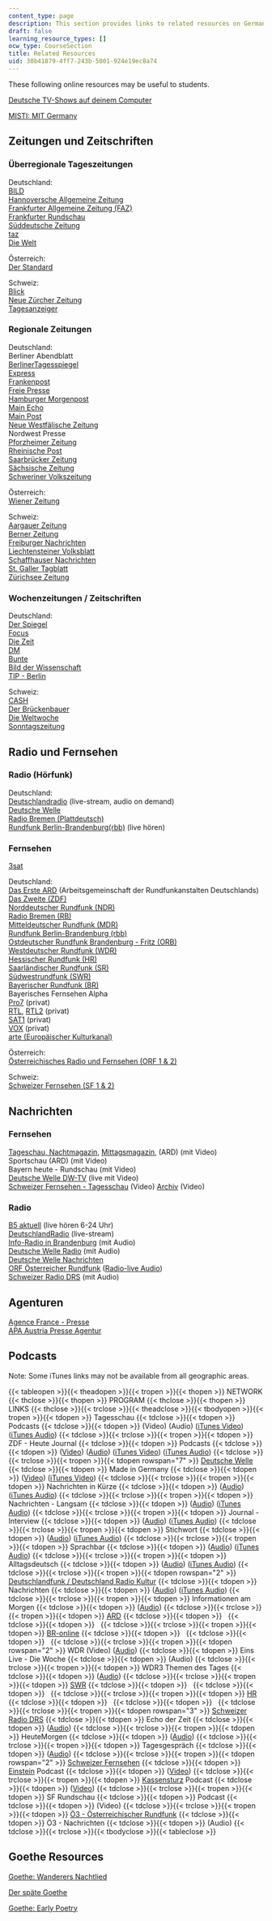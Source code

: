 ```yaml
---
content_type: page
description: This section provides links to related resources on German.
draft: false
learning_resource_types: []
ocw_type: CourseSection
title: Related Resources
uid: 30b41879-4ff7-243b-5001-924e19ec8a74
---
```

These following online resources may be useful to students.

[Deutsche TV-Shows auf deinem Computer](http://rtl-now.rtl.de/)

[MISTI: MIT Germany](https://misti.mit.edu/mit-germany)

## Zeitungen und Zeitschriften

### Überregionale Tageszeitungen

Deutschland:    
[BILD](http://www.bild.de/)    
[Hannoversche Allgemeine Zeitung](http://www.haz.de/)    
[Frankfurter Allgemeine Zeitung (FAZ)](http://www.faz.net/s/homepage.html)    
[Frankfurter Rundschau](http://www.fr-online.de/)    
[Süddeutsche Zeitung](http://www.sueddeutsche.de/)    
[taz](http://www.taz.de/)    
[Die Welt](http://www.welt.de/)

Österreich:    
[Der Standard](http://derstandard.at/)

Schweiz:    
[Blick](http://www.blick.ch/)    
[Neue Zürcher Zeitung](http://www.nzz.ch/)    
[Tagesanzeiger](http://www.tages-anzeiger.ch/)

### Regionale Zeitungen

Deutschland:    
Berliner Abendblatt    
[BerlinerTagesspiegel](http://www.tagesspiegel.de/)    
[Express](http://www.express.de/)    
[Frankenpost](http://www.frankenpost.de/)    
[Freie Presse](http://www.freiepresse.de/TEXTE/NACHRICHTEN/)    
[Hamburger Morgenpost](http://www.mopo.de/)    
[Main Echo](http://www.main-echo.de/)    
[Main Post](http://www.mainpost.de/)    
[Neue Westfälische Zeitung](http://www.wnonline.de/)    
Nordwest Presse    
[Pforzheimer Zeitung](http://www.pz-news.de/)    
[Rheinische Post](http://www.rp-online.de/)    
[Saarbrücker Zeitung](http://www.sz-sb.de/)    
[Sächsische Zeitung](http://www.sz-online.de/)    
[Schweriner Volkszeitung](http://www.svz.de/)

Österreich:    
[Wiener Zeitung](http://www.wienerzeitung.at/)

Schweiz:    
[Aargauer Zeitung](http://www.a-z.ch/medien/az)    
[Berner Zeitung](http://www.bernerzeitung.ch/)    
[Freiburger Nachrichten](http://www.freiburger-nachrichten.ch/)    
[Liechtensteiner Volksblatt](http://www.volksblatt.li/)    
[Schaffhauser Nachrichten](http://www.shn.ch/)    
[St. Galler Tagblatt](http://www.tagblatt.ch/)    
[Zürichsee Zeitung](http://www.zsz.ch/)

### Wochenzeitungen / Zeitschriften

Deutschland:    
[Der Spiegel](http://www.spiegel.de/)    
[Focus](http://focus.de/)    
[Die Zeit](http://www.zeit.de/index)    
[DM](http://www.dm-online.de/)    
[Bunte](http://www.bunte.de/)    
[Bild der Wissenschaft](https://www.wissenschaft.de/)    
[TIP - Berlin](http://www.tip-berlin.de/)

Schweiz:    
[CASH](http://www.cash.ch/)    
[Der Brückenbauer](http://www.migrosmagazin.ch/leben/familie/artikel/die-brueckenbauer)    
[Die Weltwoche](http://www.weltwoche.ch/)    
[Sonntagszeitung](http://www.sonntagszeitung.ch/)

## Radio und Fernsehen

### Radio (Hörfunk)

Deutschland:    
[Deutschlandradio](http://www.dradio.de/) (live-stream, audio on demand)    
[Deutsche Welle](http://www.dw-world.de/)    
[Radio Bremen (Plattdeutsch)](http://www.radiobremen.de/bremeneins/serien/plattdeutsche_nachrichten/startseite102.html)    
[Rundfunk Berlin-Brandenburg(rbb)](http://www.rbb-online.de/) (live hören)

### Fernsehen

[3sat](http://www.3sat.de/)

Deutschland:    
[Das Erste ARD](http://www.ard.de/) (Arbeitsgemeinschaft der Rundfunkanstalten Deutschlands)    
[Das Zweite (ZDF)](http://www.zdf.de/)    
[Norddeutscher Rundfunk (NDR)](http://www1.ndr.de/index.html?redir=1)    
[Radio Bremen (RB)](http://www.radiobremen.de/)    
[Mitteldeutscher Rundfunk (MDR)](http://www.mdr.de/)    
[Rundfunk Berlin-Brandenburg (rbb)](http://www.rbb-online.de/)    
[Ostdeutscher Rundfunk Brandenburg - Fritz (ORB)](http://www.fritz.de/)    
[Westdeutscher Rundfunk (WDR)](http://www.wdr.de/themen/homepages/homepage.jhtml)    
[Hessischer Rundfunk (HR)](http://www.ard.de/home/intern/fakten/abc-der-ard/Saarlaendischer_Rundfunk__SR_/537542/index.html)    
[Saarländischer Rundfunk (SR)](http://www.sr-online.de/home/1655/)    
[Südwestrundfunk (SWR)](http://www.swr-online.de/)    
[Bayerischer Rundfunk (BR)](http://www.br-online.de/)    
Bayerisches Fernsehen Alpha    
[Pro7](https://www.prosieben.de/) (privat)    
[RTL](http://www.rtl.de/), [RTL2](http://www.rtl2.de/) (privat)    
[SAT1](http://www.sat1.de/) (privat)    
[VOX](http://www.vox.de/) (privat)    
[arte (Europäischer Kulturkanal)](http://www.arte-tv.com/de/70.html)

Österreich:    
[Österreichisches Radio und Fernsehen (ORF 1 & 2)](http://www.orf.at/)

Schweiz:    
[Schweizer Fernsehen (SF 1 & 2)](http://www.sf.tv/)

## Nachrichten

### Fernsehen

[Tageschau, Nachtmagazin](http://www.tagesschau.de/), [Mittagsmagazin](http://www.br-online.de/mittagsmagazin/), (ARD) (mit Video)    
Sportschau (ARD) (mit Video)    
Bayern heute - Rundschau (mit Video)    
[Deutsche Welle DW-TV](https://www.dw.com/en/tv/s-1452) (live mit Video)    
[Schweizer Fernsehen - Tagesschau](http://tagesschau.sf.tv/) (Video) [Archiv](http://www.sf.tv/archiv/index.php) (Video)

### Radio

[B5 aktuell](http://www.br-online.de/b5aktuell/) (live hören 6-24 Uhr)    
[DeutschlandRadio](http://www.dradio.de/) (live-stream)    
[Info-Radio in Brandenburg](http://inforadio.de/) (mit Audio)    
[Deutsche Welle Radio](http://www.dw-world.de/german/0,3367,705-184676,00.html) (mit Audio)    
[Deutsche Welle Nachrichten](http://www.dw-world.de/german)    
[ORF Österreicher Rundfunk](http://www.orf.at/) ([Radio-live Audio](http://radio.orf.at/))    
[Schweizer Radio DRS](http://tagesschau.sf.tv/) (mit Audio)

## Agenturen

[Agence France - Presse](https://www.afp.com/en/search/results/Agence%20France%20-%20Presse)    
[APA Austria Presse Agentur](http://www.apa.co.at/)

## Podcasts

Note: Some iTunes links may not be available from all geographic areas.

{{< tableopen >}}{{< theadopen >}}{{< tropen >}}{{< thopen >}}
NETWORK
{{< thclose >}}{{< thopen >}}
PROGRAM
{{< thclose >}}{{< thopen >}}
LINKS
{{< thclose >}}{{< trclose >}}{{< theadclose >}}{{< tbodyopen >}}{{< tropen >}}{{< tdopen >}}
Tagesschau
{{< tdclose >}}{{< tdopen >}}
Podcasts
{{< tdclose >}}{{< tdopen >}}
(Video) (Audio) ([iTunes Video](http://phobos.apple.com/WebObjects/MZStore.woa/wa/viewPodcast?id=92538468)) ([iTunes Audio](http://phobos.apple.com/WebObjects/MZStore.woa/wa/viewPodcast?id=78518945))
{{< tdclose >}}{{< trclose >}}{{< tropen >}}{{< tdopen >}}
ZDF - Heute Journal
{{< tdclose >}}{{< tdopen >}}
Podcasts
{{< tdclose >}}{{< tdopen >}}
([Video](http://podcast.heute.de/journal-video.xml)) ([Audio](http://podcast.heute.de/journal-audio.xml)) ([iTunes Video](http://www.heute.de/ZDFheute/inhalt/21/0,3672,5248821,00.html)) ([iTunes Audio](http://www.heute.de/ZDFheute/inhalt/21/0,3672,5248821,00.html))
{{< tdclose >}}{{< trclose >}}{{< tropen >}}{{< tdopen rowspan="7" >}}
[Deutsche Welle](http://www.dw-world.de/dw/0,2142,9540,00.html)
{{< tdclose >}}{{< tdopen >}}
Made in Germany
{{< tdclose >}}{{< tdopen >}}
([Video](http://blogs.dw-world.de/madeingermany/rss2.xml)) ([iTunes Video](http://phobos.apple.com/WebObjects/MZStore.woa/wa/viewPodcast?id=208317025))
{{< tdclose >}}{{< trclose >}}{{< tropen >}}{{< tdopen >}}
Nachrichten in Kürze
{{< tdclose >}}{{< tdopen >}}
([Audio](http://rss.dw-world.de/xml/podcast_nachrichten)) ([iTunes Audio](http://phobos.apple.com/WebObjects/MZStore.woa/wa/viewPodcast?id=181306049))
{{< tdclose >}}{{< trclose >}}{{< tropen >}}{{< tdopen >}}
Nachrichten - Langsam
{{< tdclose >}}{{< tdopen >}}
([Audio](http://rss.dw-world.de/xml/podcast_langsam_gesprochene_nachrichten)) ([iTunes Audio](http://phobos.apple.com/WebObjects/MZStore.woa/wa/viewPodcast?id=80106652))
{{< tdclose >}}{{< trclose >}}{{< tropen >}}{{< tdopen >}}
Journal - Interview
{{< tdclose >}}{{< tdopen >}}
([Audio](http://blogs.dw-world.de/journal/rss2.xml)) ([iTunes Audio](http://phobos.apple.com/WebObjects/MZStore.woa/wa/viewPodcast?id=109050849&s=143443))
{{< tdclose >}}{{< trclose >}}{{< tropen >}}{{< tdopen >}}
Stichwort
{{< tdclose >}}{{< tdopen >}}
([Audio](http://rss.dw-world.de/xml/podcast_stichwort)) ([iTunes Audio](http://phobos.apple.com/WebObjects/MZStore.woa/wa/viewPodcast?id=108997412))
{{< tdclose >}}{{< trclose >}}{{< tropen >}}{{< tdopen >}}
Sprachbar
{{< tdclose >}}{{< tdopen >}}
([Audio](http://rss.dw-world.de/xml/podcast_sprachbar)) ([iTunes Audio](http://phobos.apple.com/WebObjects/MZStore.woa/wa/viewPodcast?id=80105914))
{{< tdclose >}}{{< trclose >}}{{< tropen >}}{{< tdopen >}}
Alltagsdeutsch
{{< tdclose >}}{{< tdopen >}}
([Audio](http://rss.dw-world.de/xml/podcast_alltagsdeutsch)) ([iTunes Audio](http://phobos.apple.com/WebObjects/MZStore.woa/wa/viewPodcast?id=109002920))
{{< tdclose >}}{{< trclose >}}{{< tropen >}}{{< tdopen rowspan="2" >}}
[Deutschlandfunk / Deutschland Radio Kultur](https://www.deutschlandradio.de/)
{{< tdclose >}}{{< tdopen >}}
Nachrichten
{{< tdclose >}}{{< tdopen >}}
([Audio](http://www.dradio.de/rss/podcast/nachrichten/)) ([iTunes Audio](http://www.dradio.de/rss/podcast/nachrichten/?mode=text))
{{< tdclose >}}{{< trclose >}}{{< tropen >}}{{< tdopen >}}
Informationen am Morgen
{{< tdclose >}}{{< tdopen >}}
([Audio](http://www.dradio.de/rss/podcast/sendungen/informationenammorgen/))
{{< tdclose >}}{{< trclose >}}{{< tropen >}}{{< tdopen >}}
[ARD](https://web.archive.org/web/20130412164215/http://www.ardmediathek.de/)
{{< tdclose >}}{{< tdopen >}}
 
{{< tdclose >}}{{< tdopen >}}
 
{{< tdclose >}}{{< trclose >}}{{< tropen >}}{{< tdopen >}}
[BR-online](http://www.br-online.de/podcast/)
{{< tdclose >}}{{< tdopen >}}
 
{{< tdclose >}}{{< tdopen >}}
 
{{< tdclose >}}{{< trclose >}}{{< tropen >}}{{< tdopen rowspan="2" >}}
WDR (Video) ([Audio](http://www.wdr.de/radio/home/podcasts/index.phtml))
{{< tdclose >}}{{< tdopen >}}
Eins Live - Die Woche
{{< tdclose >}}{{< tdopen >}}
(Audio)
{{< tdclose >}}{{< trclose >}}{{< tropen >}}{{< tdopen >}}
WDR3 Themen des Tages
{{< tdclose >}}{{< tdopen >}}
([Audio](http://podcast.wdr.de/radio/themendestages.xml))
{{< tdclose >}}{{< trclose >}}{{< tropen >}}{{< tdopen >}}
[SWR](http://www.swr.de)
{{< tdclose >}}{{< tdopen >}}
 
{{< tdclose >}}{{< tdopen >}}
 
{{< tdclose >}}{{< trclose >}}{{< tropen >}}{{< tdopen >}}
[HR](http://www.hr-online.de/website/radio/home/index.jsp?rubrik=15736)
{{< tdclose >}}{{< tdopen >}}
 
{{< tdclose >}}{{< tdopen >}}
 
{{< tdclose >}}{{< trclose >}}{{< tropen >}}{{< tdopen rowspan="3" >}}
[Schweizer Radio DRS](http://www.drs.ch/www/de/drs/podcasts.html)
{{< tdclose >}}{{< tdopen >}}
Echo der Zeit
{{< tdclose >}}{{< tdopen >}}
([Audio](http://pod.drs.ch/echo_der_zeit_mpx.xml))
{{< tdclose >}}{{< trclose >}}{{< tropen >}}{{< tdopen >}}
HeuteMorgen
{{< tdclose >}}{{< tdopen >}}
([Audio](http://pod.drs.ch/heutemorgen_mpx.xml))
{{< tdclose >}}{{< trclose >}}{{< tropen >}}{{< tdopen >}}
Tagesgespräch
{{< tdclose >}}{{< tdopen >}}
([Audio](http://pod.drs.ch/tagesgesprach_mpx.xml))
{{< tdclose >}}{{< trclose >}}{{< tropen >}}{{< tdopen rowspan="2" >}}
[Schweizer Fernsehen](http://www.sf.tv/podcasts/index.php)
{{< tdclose >}}{{< tdopen >}}
[Einstein](http://www.sf.tv/sf1/einstein/index.php) Podcast
{{< tdclose >}}{{< tdopen >}}
([Video](http://feeds.sf.tv/podcast/einstein))
{{< tdclose >}}{{< trclose >}}{{< tropen >}}{{< tdopen >}}
[Kassensturz](http://www.sf.tv/sendungen/kassensturz/index.php) Podcast
{{< tdclose >}}{{< tdopen >}}
([Video](http://feeds.sf.tv/podcast/kassensturz))
{{< tdclose >}}{{< trclose >}}{{< tropen >}}{{< tdopen >}}
SF Rundschau
{{< tdclose >}}{{< tdopen >}}
Podcast
{{< tdclose >}}{{< tdopen >}}
(Video)
{{< tdclose >}}{{< trclose >}}{{< tropen >}}{{< tdopen >}}
[Ö3 - Österreichischer Rundfunk](https://web.archive.org/web/20130831032133/http://oe3.orf.at/extra/stories/212909/)
{{< tdclose >}}{{< tdopen >}}
Ö3 - Nachrichten
{{< tdclose >}}{{< tdopen >}}
(Audio)
{{< tdclose >}}{{< trclose >}}{{< tbodyclose >}}{{< tableclose >}}

## Goethe Resources

[Goethe: Wanderers Nachtlied](https://web.archive.org/web/20070804172134/http://www.cleverley.org/translations/german/goethe.html)

[Der späte Goethe](http://www.goethezeitportal.de/index.php?id=809)

[Goethe: Early Poetry](http://www2.warwick.ac.uk/fac/arts/german/goethe/podcasts/01/)